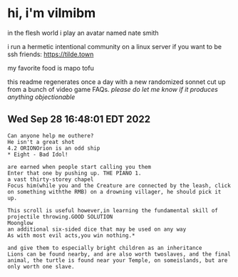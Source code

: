 # hi, i'm vilmibm

in the flesh world i play an avatar named nate smith

i run a hermetic intentional community on a linux server if you want to be ssh friends: https://tilde.town

my favorite food is mapo tofu

this readme regenerates once a day with a new randomized sonnet cut up from a bunch of video game FAQs.
_please do let me know if it produces anything objectionable_

## Wed Sep 28 16:48:01 EDT 2022

    Can anyone help me outhere?
    He isn't a great shot
    4.2 ORIONOrion is an odd ship
    * Eight - Bad Idol!
    
    are earned when people start calling you them
    Enter that one by pushing up. THE PIANO 1.
    a vast thirty-storey chapel
    Focus him(while you and the Creature are connected by the leash, click on something withthe RMB) on a drowning villager, he should pick it up.
    
    This scroll is useful however,in learning the fundamental skill of projectile throwing.GOOD SOLUTION
    Moonglow
    an additional six-sided dice that may be used on any way
    As with most evil acts,you win nothing.*
    
    and give them to especially bright children as an inheritance
    Lions can be found nearby, and are also worth twoslaves, and the final animal, the turtle is found near your Temple, on someislands, but are only worth one slave.
